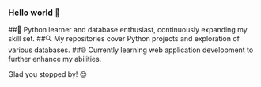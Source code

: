 ### Hello world 👋

##🐍 Python learner and database enthusiast, continuously expanding my skill set. 
##🔍 My repositories cover Python projects and exploration of various databases. 
##🌐 Currently learning web application development to further enhance my abilities. 

Glad you stopped by! 😊

